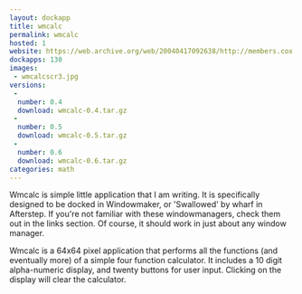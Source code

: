 ```yaml
---
layout: dockapp
title: wmcalc
permalink: wmcalc
hosted: 1
website: https://web.archive.org/web/20040417092638/http://members.cox.net/ehf_dockapps/
dockapps: 130
images:
 - wmcalcscr3.jpg
versions:
 -
  number: 0.4
  download: wmcalc-0.4.tar.gz
 -
  number: 0.5
  download: wmcalc-0.5.tar.gz
 -
  number: 0.6
  download: wmcalc-0.6.tar.gz
categories: math
---
```

Wmcalc is simple little application that I am writing. It is specifically designed to be docked in Windowmaker, or 'Swallowed' by wharf in Afterstep. If
you're not familiar with these windowmanagers, check them out in the links section. Of course, it should work in just about any window manager.

Wmcalc is a 64x64 pixel application that performs all the functions (and eventually more) of a simple four function calculator. It includes a 10 digit
alpha-numeric display, and twenty buttons for user input. Clicking on the display will clear the calculator.
